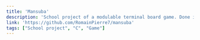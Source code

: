 ```yaml
---
title: 'Mansuba'
description: 'School project of a modulable terminal board game. Done in pairs.'
link: 'https://github.com/RomainPierre7/mansuba'
tags: ["School project", "C", "Game"]
---
```


